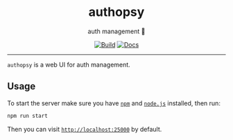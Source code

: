 <h1 align="center">authopsy</h1>

<div align="center">

auth management 🪪

[![Build](https://github.com/radio-aktywne/authopsy/actions/workflows/build.yaml/badge.svg)](https://github.com/radio-aktywne/authopsy/actions/workflows/build.yaaaaaml)
[![Docs](https://github.com/radio-aktywne/authopsy/actions/workflows/docs.yaml/badge.svg)](https://github.com/radio-aktywne/authopsy/actions/workflows/docs.yaml)

</div>

---

`authopsy` is a web UI for auth management.

## Usage

To start the server make sure you have [`npm`](https://www.npmjs.com)
and [`node.js`](https://nodejs.org) installed, then run:

```sh
npm run start
```

Then you can visit [`http://localhost:25000`](http://localhost:25000) by
default.
